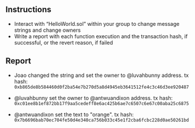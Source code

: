 ## Instructions
- Interact with “HelloWorld.sol” within your group to change message strings and change owners
- Write a report with each function execution and the transaction hash, if successful, or the revert reason, if failed

## Report

- Joao changed the string and set the owner to @luvahbunny address. tx hash: `0xb865de8b584460d0f2ba54e7b270d5a8d4945eb3641512fe4c3c46d3ee920487`

- @luvahbunny set the owner to @antwuandixon address. tx hash: `0xc01ee8b1ef872bb17f9aa5cedeff8e6ac425b6ae7c6507c6e67c00aba25c6875`

- @antwuandixon set the text to "orange". tx hash: `0x7b6696bab70ec704fe50d4e340ca756b033c45e1f2cba6fcbc228d0ae50261bd`
